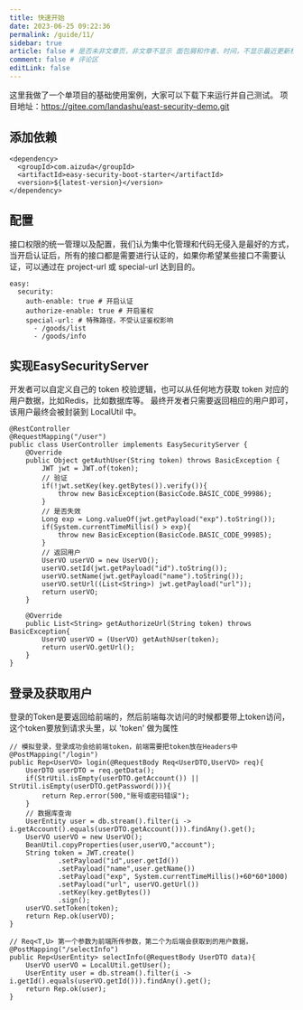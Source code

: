 ```yaml
---
title: 快速开始
date: 2023-06-25 09:22:36
permalink: /guide/11/
sidebar: true
article: false # 是否未非文章页，非文章不显示 面包屑和作者、时间，不显示最近更新栏，不会参与到最近更新文章的数据计算中
comment: false # 评论区
editLink: false
---
```

这里我做了一个单项目的基础使用案例，大家可以下载下来运行并自己测试。 项目地址：<a href="https://gitee.com/landashu/east-security-demo.git">https://gitee.com/landashu/east-security-demo.git</a>


## 添加依赖
```
<dependency>
  <groupId>com.aizuda</groupId>
  <artifactId>easy-security-boot-starter</artifactId>
  <version>${latest-version}</version>
</dependency>
```

## 配置
接口权限的统一管理以及配置，我们认为集中化管理和代码无侵入是最好的方式，
当开启认证后，所有的接口都是需要进行认证的，如果你希望某些接口不需要认证，可以通过在 project-url 或 special-url 达到目的。
```
easy:
  security:
    auth-enable: true # 开启认证
    authorize-enable: true # 开启鉴权
    special-url: # 特殊路径，不受认证鉴权影响
      - /goods/list
      - /goods/info
```

## 实现EasySecurityServer 
开发者可以自定义自己的 token 校验逻辑，也可以从任何地方获取 token 对应的用户数据，比如Redis，比如数据库等。
最终开发者只需要返回相应的用户即可，该用户最终会被封装到 LocalUtil 中。
```
@RestController
@RequestMapping("/user")
public class UserController implements EasySecurityServer {
    @Override
    public Object getAuthUser(String token) throws BasicException {
        JWT jwt = JWT.of(token);
        // 验证
        if(!jwt.setKey(key.getBytes()).verify()){
            throw new BasicException(BasicCode.BASIC_CODE_99986);
        }
        // 是否失效
        Long exp = Long.valueOf(jwt.getPayload("exp").toString());
        if(System.currentTimeMillis() > exp){
            throw new BasicException(BasicCode.BASIC_CODE_99985);
        }
        // 返回用户
        UserVO userVO = new UserVO();
        userVO.setId(jwt.getPayload("id").toString());
        userVO.setName(jwt.getPayload("name").toString());
        userVO.setUrl((List<String>) jwt.getPayload("url"));
        return userVO;
    }

    @Override
    public List<String> getAuthorizeUrl(String token) throws BasicException{
        UserVO userVO = (UserVO) getAuthUser(token);
        return userVO.getUrl();
    }
}
```

## 登录及获取用户
登录的Token是要返回给前端的，然后前端每次访问的时候都要带上token访问，这个token要放到请求头里，以 'token' 做为属性
```
// 模拟登录，登录成功会给前端token，前端需要把token放在Headers中
@PostMapping("/login")
public Rep<UserVO> login(@RequestBody Req<UserDTO,UserVO> req){
    UserDTO userDTO = req.getData();
    if(StrUtil.isEmpty(userDTO.getAccount()) || StrUtil.isEmpty(userDTO.getPassword())){
        return Rep.error(500,"账号或密码错误");
    }
    // 数据库查询
    UserEntity user = db.stream().filter(i -> i.getAccount().equals(userDTO.getAccount())).findAny().get();
    UserVO userVO = new UserVO();
    BeanUtil.copyProperties(user,userVO,"account");
    String token = JWT.create()
            .setPayload("id",user.getId())
            .setPayload("name",user.getName())
            .setPayload("exp", System.currentTimeMillis()+60*60*1000)
            .setPayload("url", userVO.getUrl())
            .setKey(key.getBytes())
            .sign();
    userVO.setToken(token);
    return Rep.ok(userVO);
}

// Req<T,U> 第一个参数为前端所传参数，第二个为后端会获取到的用户数据，
@PostMapping("/selectInfo")
public Rep<UserEntity> selectInfo(@RequestBody UserDTO data){
    UserVO userVO = LocalUtil.getUser();
    UserEntity user = db.stream().filter(i -> i.getId().equals(userVO.getId())).findAny().get();
    return Rep.ok(user);
}
```